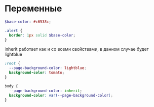 <!-- Переменные ------------------------------------------------------------------------------------------------------------------------------>

# Переменные

```scss
$base-color: #c6538c;

.alert {
  border: 1px solid $base-color;
}
```

inherit работает как и со всеми свойствами, в данном случае будет lightblue

```scss
:root {
  --page-background-color: lightblue;
  background-color: tomato;
}

body {
  --page-background-color: inherit;
  background-color: var(--page-background-color);
}
```
